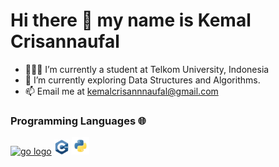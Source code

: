 <!-- - 👋 Hi, I’m @kemalcrisannaufal
- 👀 I’m interested in ...
- 🌱 I’m currently learning ...
- 💞️ I’m looking to collaborate on ...
- 📫 How to reach me ... -->

<!---
kemalcrisannaufal/kemalcrisannaufal is a ✨ special ✨ repository because its `README.md` (this file) appears on your GitHub profile.
You can click the Preview link to take a look at your changes.
--->

# Hi there 	:wave: my name is Kemal Crisannaufal

- 👨🏽‍💻 I’m currently a student at Telkom University, Indonesia
- 🌱 I’m currently exploring Data Structures and Algorithms. 
- 📫 Email me at [kemalcrisannnaufal@gmail.com](mailto:kemalcrisannnaufal@gmail.com)


### Programming Languages 🌐

 [<img src="https://raw.githubusercontent.com/Delta456/Delta456/master/img/golang.png" alt="go logo" width="38">](https://golang.org/)   [<img src="https://raw.githubusercontent.com/github/explore/80688e429a7d4ef2fca1e82350fe8e3517d3494d/topics/cpp/cpp.png" alt="cpp logo" width="24">](https://isocpp.org/)     [<img src="https://raw.githubusercontent.com/github/explore/80688e429a7d4ef2fca1e82350fe8e3517d3494d/topics/python/python.png" alt="python logo" width="28">](https://www.python.org/) 


